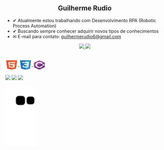 ##  <center>Guilherme Rudio</center>

- ✔ Atualmente estou trabalhando com Desenvolvimento RPA (Robotic Process Automation)
- ✔ Buscando sempre conhecer adquirir novos tipos de conhecimentos
- ✉ E-mail para contato: guilhermerudio6@gmail.com

<div align="center">
  <a href="https://github.com/Rudio1">
  <img height="180em" src="https://github-readme-stats.vercel.app/api?username=Rudio1&show_icons=true&theme=merko&include_all_commits=true&count_private=true"/>
  <img height="180em" src="https://github-readme-stats.vercel.app/api/top-langs/?username=Rudio1&layout=compact&langs_count=7&theme=merko"/>
</div>
  <br>
<div style="display: inline_block"><br>
  <img align="center" alt="Rafa-HTML" height="30" width="40" src="https://raw.githubusercontent.com/devicons/devicon/master/icons/html5/html5-original.svg">
  <img align="center" alt="Rafa-CSS" height="30" width="40" src="https://raw.githubusercontent.com/devicons/devicon/master/icons/css3/css3-original.svg">
  <img align="center" alt="Rafa-Csharp" height="30" width="40" src="https://raw.githubusercontent.com/devicons/devicon/master/icons/csharp/csharp-original.svg"> 
</div>
  <br>
<div> 
  <a href="https://instagram.com/rudio.x" target="_blank"><img src="https://img.shields.io/badge/-Instagram-%23E4405F?style=for-the-badge&logo=instagram&logoColor=white" target="_blank"></a>
 	<a href="https://www.twitch.tv/Rudio1" target="_blank"><img src="https://img.shields.io/badge/Twitch-9146FF?style=for-the-badge&logo=twitch&logoColor=white" target="_blank"></a>
  <a href="https://www.linkedin.com/in/guilherme-rudio-790939164/" target="_blank"><img src="https://img.shields.io/badge/-LinkedIn-%230077B5?style=for-the-badge&logo=linkedin&logoColor=white" target="_blank"></a> 
 
  ![Snake animation](https://github.com/Rudio1/Rudio1/blob/output/github-contribution-grid-snake.svg)
 
</div>

